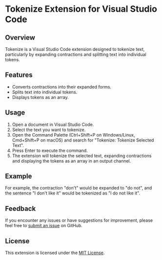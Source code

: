 # Tokenize Extension for Visual Studio Code

## Overview

Tokenize is a Visual Studio Code extension designed to tokenize text, particularly by expanding contractions and splitting text into individual tokens.

## Features

- Converts contractions into their expanded forms.
- Splits text into individual tokens.
- Displays tokens as an array.

## Usage

1. Open a document in Visual Studio Code.
2. Select the text you want to tokenize.
3. Open the Command Palette (Ctrl+Shift+P on Windows/Linux, Cmd+Shift+P on macOS) and search for "Tokenize: Tokenize Selected Text".
4. Press Enter to execute the command.
5. The extension will tokenize the selected text, expanding contractions and displaying the tokens as an array in an output channel.

## Example

For example, the contraction "don't" would be expanded to "do not", and the sentence "I don't like it" would be tokenized as "I do not like it".

## Feedback

If you encounter any issues or have suggestions for improvement, please feel free to [submit an issue](https://github.com/your-username/your-repo-name/issues) on GitHub.

## License

This extension is licensed under the [MIT License](LICENSE).

